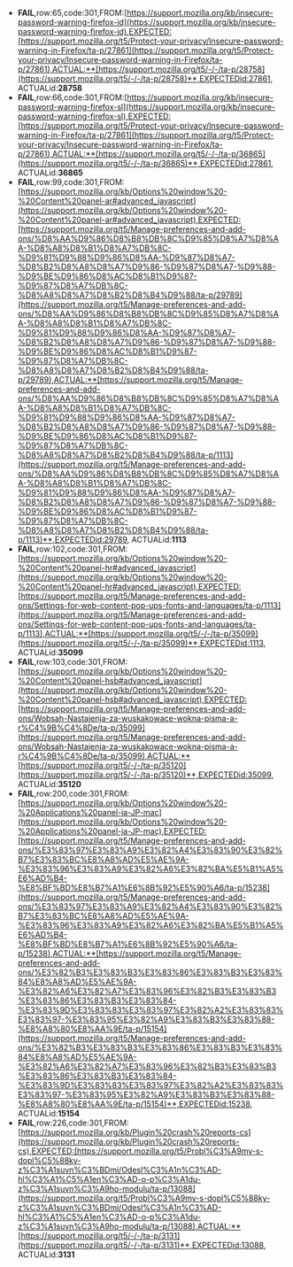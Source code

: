 * **FAIL**,row:65,code:301,FROM:[https://support.mozilla.org/kb/insecure-password-warning-firefox-id](https://support.mozilla.org/kb/insecure-password-warning-firefox-id),EXPECTED:[https://support.mozilla.org/t5/Protect-your-privacy/Insecure-password-warning-in-Firefox/ta-p/27861](https://support.mozilla.org/t5/Protect-your-privacy/Insecure-password-warning-in-Firefox/ta-p/27861),ACTUAL:**[https://support.mozilla.org/t5/-/-/ta-p/28758](https://support.mozilla.org/t5/-/-/ta-p/28758)**,EXPECTEDid:27861, ACTUALid:**28758**
* **FAIL**,row:66,code:301,FROM:[https://support.mozilla.org/kb/insecure-password-warning-firefox-sl](https://support.mozilla.org/kb/insecure-password-warning-firefox-sl),EXPECTED:[https://support.mozilla.org/t5/Protect-your-privacy/Insecure-password-warning-in-Firefox/ta-p/27861](https://support.mozilla.org/t5/Protect-your-privacy/Insecure-password-warning-in-Firefox/ta-p/27861),ACTUAL:**[https://support.mozilla.org/t5/-/-/ta-p/36865](https://support.mozilla.org/t5/-/-/ta-p/36865)**,EXPECTEDid:27861, ACTUALid:**36865**
* **FAIL**,row:99,code:301,FROM:[https://support.mozilla.org/kb/Options%20window%20-%20Content%20panel-ar#advanced_javascript](https://support.mozilla.org/kb/Options%20window%20-%20Content%20panel-ar#advanced_javascript),EXPECTED:[https://support.mozilla.org/t5/Manage-preferences-and-add-ons/%D8%AA%D9%86%D8%B8%DB%8C%D9%85%D8%A7%D8%AA-%D8%A8%D8%B1%D8%A7%DB%8C-%D9%81%D9%88%D9%86%D8%AA-%D9%87%D8%A7-%D8%B2%D8%A8%D8%A7%D9%86-%D9%87%D8%A7-%D9%88-%D9%BE%D9%86%D8%AC%D8%B1%D9%87-%D9%87%D8%A7%DB%8C-%D8%A8%D8%A7%D8%B2%D8%B4%D9%88/ta-p/29789](https://support.mozilla.org/t5/Manage-preferences-and-add-ons/%D8%AA%D9%86%D8%B8%DB%8C%D9%85%D8%A7%D8%AA-%D8%A8%D8%B1%D8%A7%DB%8C-%D9%81%D9%88%D9%86%D8%AA-%D9%87%D8%A7-%D8%B2%D8%A8%D8%A7%D9%86-%D9%87%D8%A7-%D9%88-%D9%BE%D9%86%D8%AC%D8%B1%D9%87-%D9%87%D8%A7%DB%8C-%D8%A8%D8%A7%D8%B2%D8%B4%D9%88/ta-p/29789),ACTUAL:**[https://support.mozilla.org/t5/Manage-preferences-and-add-ons/%D8%AA%D9%86%D8%B8%DB%8C%D9%85%D8%A7%D8%AA-%D8%A8%D8%B1%D8%A7%DB%8C-%D9%81%D9%88%D9%86%D8%AA-%D9%87%D8%A7-%D8%B2%D8%A8%D8%A7%D9%86-%D9%87%D8%A7-%D9%88-%D9%BE%D9%86%D8%AC%D8%B1%D9%87-%D9%87%D8%A7%DB%8C-%D8%A8%D8%A7%D8%B2%D8%B4%D9%88/ta-p/1113](https://support.mozilla.org/t5/Manage-preferences-and-add-ons/%D8%AA%D9%86%D8%B8%DB%8C%D9%85%D8%A7%D8%AA-%D8%A8%D8%B1%D8%A7%DB%8C-%D9%81%D9%88%D9%86%D8%AA-%D9%87%D8%A7-%D8%B2%D8%A8%D8%A7%D9%86-%D9%87%D8%A7-%D9%88-%D9%BE%D9%86%D8%AC%D8%B1%D9%87-%D9%87%D8%A7%DB%8C-%D8%A8%D8%A7%D8%B2%D8%B4%D9%88/ta-p/1113)**,EXPECTEDid:29789, ACTUALid:**1113**
* **FAIL**,row:102,code:301,FROM:[https://support.mozilla.org/kb/Options%20window%20-%20Content%20panel-hr#advanced_javascript](https://support.mozilla.org/kb/Options%20window%20-%20Content%20panel-hr#advanced_javascript),EXPECTED:[https://support.mozilla.org/t5/Manage-preferences-and-add-ons/Settings-for-web-content-pop-ups-fonts-and-languages/ta-p/1113](https://support.mozilla.org/t5/Manage-preferences-and-add-ons/Settings-for-web-content-pop-ups-fonts-and-languages/ta-p/1113),ACTUAL:**[https://support.mozilla.org/t5/-/-/ta-p/35099](https://support.mozilla.org/t5/-/-/ta-p/35099)**,EXPECTEDid:1113, ACTUALid:**35099**
* **FAIL**,row:103,code:301,FROM:[https://support.mozilla.org/kb/Options%20window%20-%20Content%20panel-hsb#advanced_javascript](https://support.mozilla.org/kb/Options%20window%20-%20Content%20panel-hsb#advanced_javascript),EXPECTED:[https://support.mozilla.org/t5/Manage-preferences-and-add-ons/Wobsah-Nastajenja-za-wuskakowace-wokna-pisma-a-r%C4%9B%C4%8De/ta-p/35099](https://support.mozilla.org/t5/Manage-preferences-and-add-ons/Wobsah-Nastajenja-za-wuskakowace-wokna-pisma-a-r%C4%9B%C4%8De/ta-p/35099),ACTUAL:**[https://support.mozilla.org/t5/-/-/ta-p/35120](https://support.mozilla.org/t5/-/-/ta-p/35120)**,EXPECTEDid:35099, ACTUALid:**35120**
* **FAIL**,row:200,code:301,FROM:[https://support.mozilla.org/kb/Options%20window%20-%20Applications%20panel-ja-JP-mac](https://support.mozilla.org/kb/Options%20window%20-%20Applications%20panel-ja-JP-mac),EXPECTED:[https://support.mozilla.org/t5/Manage-preferences-and-add-ons/%E3%83%97%E3%83%A9%E3%82%A4%E3%83%90%E3%82%B7%E3%83%BC%E8%A8%AD%E5%AE%9A-%E3%83%96%E3%83%A9%E3%82%A6%E3%82%BA%E5%B1%A5%E6%AD%B4-%E8%BF%BD%E8%B7%A1%E6%8B%92%E5%90%A6/ta-p/15238](https://support.mozilla.org/t5/Manage-preferences-and-add-ons/%E3%83%97%E3%83%A9%E3%82%A4%E3%83%90%E3%82%B7%E3%83%BC%E8%A8%AD%E5%AE%9A-%E3%83%96%E3%83%A9%E3%82%A6%E3%82%BA%E5%B1%A5%E6%AD%B4-%E8%BF%BD%E8%B7%A1%E6%8B%92%E5%90%A6/ta-p/15238),ACTUAL:**[https://support.mozilla.org/t5/Manage-preferences-and-add-ons/%E3%82%B3%E3%83%B3%E3%83%86%E3%83%B3%E3%83%84%E8%A8%AD%E5%AE%9A-%E3%82%A6%E3%82%A7%E3%83%96%E3%82%B3%E3%83%B3%E3%83%86%E3%83%B3%E3%83%84-%E3%83%9D%E3%83%83%E3%83%97%E3%82%A2%E3%83%83%E3%83%97-%E3%83%95%E3%82%A9%E3%83%B3%E3%83%88-%E8%A8%80%E8%AA%9E/ta-p/15154](https://support.mozilla.org/t5/Manage-preferences-and-add-ons/%E3%82%B3%E3%83%B3%E3%83%86%E3%83%B3%E3%83%84%E8%A8%AD%E5%AE%9A-%E3%82%A6%E3%82%A7%E3%83%96%E3%82%B3%E3%83%B3%E3%83%86%E3%83%B3%E3%83%84-%E3%83%9D%E3%83%83%E3%83%97%E3%82%A2%E3%83%83%E3%83%97-%E3%83%95%E3%82%A9%E3%83%B3%E3%83%88-%E8%A8%80%E8%AA%9E/ta-p/15154)**,EXPECTEDid:15238, ACTUALid:**15154**
* **FAIL**,row:226,code:301,FROM:[https://support.mozilla.org/kb/Plugin%20crash%20reports-cs](https://support.mozilla.org/kb/Plugin%20crash%20reports-cs),EXPECTED:[https://support.mozilla.org/t5/Probl%C3%A9my-s-dopl%C5%88ky-z%C3%A1suvn%C3%BDmi/Odesl%C3%A1n%C3%AD-hl%C3%A1%C5%A1en%C3%AD-o-p%C3%A1du-z%C3%A1suvn%C3%A9ho-modulu/ta-p/13088](https://support.mozilla.org/t5/Probl%C3%A9my-s-dopl%C5%88ky-z%C3%A1suvn%C3%BDmi/Odesl%C3%A1n%C3%AD-hl%C3%A1%C5%A1en%C3%AD-o-p%C3%A1du-z%C3%A1suvn%C3%A9ho-modulu/ta-p/13088),ACTUAL:**[https://support.mozilla.org/t5/-/-/ta-p/3131](https://support.mozilla.org/t5/-/-/ta-p/3131)**,EXPECTEDid:13088, ACTUALid:**3131**
